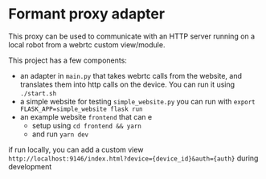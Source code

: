 # Formant proxy adapter

This proxy can be used to communicate with an HTTP server running on a local robot from a webrtc custom view/module.

This project has a few components:

* an adapter in `main.py` that takes webrtc calls from the website, and translates them into http calls on the device.  You can run it using `./start.sh`
* a simple website for testing `simple_website.py` you can run with `export FLASK_APP=simple_website flask run`
* an example website `frontend` that can e
  * setup using `cd frontend && yarn`
  * and run `yarn dev`

if run locally, you can add a custom view `http://localhost:9146/index.html?device={device_id}&auth={auth}` during development

